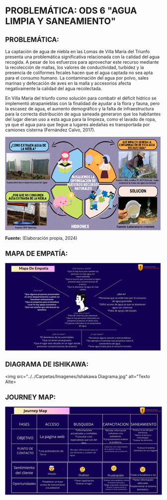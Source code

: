 # PROBLEMÁTICA: ODS 6 "AGUA LIMPIA Y SANEAMIENTO"

## PROBLEMÁTICA:

La captación de agua de niebla en las Lomas de Villa María del Triunfo presenta una problemática significativa relacionada con la calidad del agua recogida. A pesar de los esfuerzos para aprovechar este recurso mediante la recolección de mallas, los valores de conductividad, turbidez y la presencia de coliformes fecales hacen que el agua captada no sea apta para el consumo humano. La contaminación del agua por polvo, sales marinas y defecación de aves en la malla y accesorios afecta negativamente la calidad del agua recolectada.

En Villa Maria del triunfo como solución para combatir el déficit hídrico se implementó atrapanieblas con la finalidad de ayudar a la flora y fauna, pero la escasez de agua, el aumento demográfico y la falta de infraestructura para la correcta distribución de agua saneada generaron que los habitantes del lugar dieran uso a esta agua para la limpieza, como el lavado de ropa, ya que el agua para que llegue a lugares aledañas es transportada por camiones cisterna (Fernández Calvo, 2017).

<img src="../../Carpetas/Imagenes/Propio.png" alt="Propio" width="500" height="300">

**Fuente:** (Elaboración propia, 2024)

## MAPA DE EMPATÍA:

<img src="../../Carpetas/Imagenes/Mapa de empatia .jpg" alt="Texto Alternativo" width="500">

## DIAGRAMA DE ISHIKAWA:

<img src="../../Carpetas/Imagenes/Ishakawa Diagrama.jpg" alt="Texto Alte>

## JOURNEY MAP:

<img src="../../Carpetas/Imagenes/Journey map.jpg" alt="Texto Alternativo" widt>
